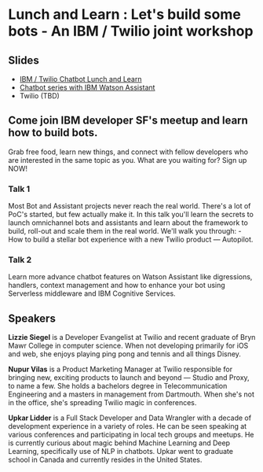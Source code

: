 # Lunch and Learn : Let's build some bots - An IBM / Twilio joint workshop

## Slides
- [IBM / Twilio Chatbot Lunch and Learn](asset/ibm-twilio-chatbot.pdf)
- [Chatbot series with IBM Watson Assistant](https://github.com/lidderupk/ibm-chatbot-series)
- Twilio (TBD)
## Come join IBM developer SF's meetup and learn how to build bots.

Grab free food, learn new things, and connect with fellow developers who are interested in the same topic as you. What are you waiting for? Sign up NOW!

### Talk 1
Most Bot and Assistant projects never reach the real world. There's a lot of PoC's started, but few actually make it. In this talk you'll learn the secrets to launch omnichannel bots and assistants and learn about the framework to build, roll-out and scale them in the real world. We'll walk you through: - How to build a stellar bot experience with a new Twilio product — Autopilot.

### Talk 2
Learn more advance chatbot features on Watson Assistant like digressions, handlers, context management and how to enhance your bot using Serverless middleware and IBM Cognitive Services.

## Speakers

**Lizzie Siegel** is a Developer Evangelist at Twilio and recent graduate of Bryn Mawr College in computer science. When not developing primarily for iOS and web, she enjoys playing ping pong and tennis and all things Disney.

**Nupur Vilas** is a Product Marketing Manager at Twilio responsible for bringing new, exciting products to launch and beyond — Studio and Proxy, to name a few. She holds a bachelors degree in Telecommunication Engineering and a masters in management from Dartmouth. When she's not in the office, she's spreading Twilio magic in conferences.

**Upkar Lidder** is a Full Stack Developer and Data Wrangler with a decade of development experience in a variety of roles. He can be seen speaking at various conferences and participating in local tech groups and meetups. He is currently curious about magic behind Machine Learning and Deep Learning, specifically use of NLP in chatbots. Upkar went to graduate school in Canada and currently resides in the United States.
